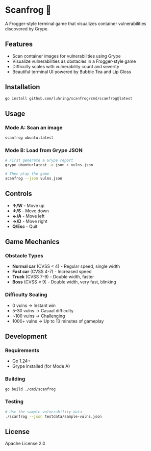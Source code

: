 # Scanfrog 🐸

A Frogger-style terminal game that visualizes container vulnerabilities discovered by Grype.

## Features

- Scan container images for vulnerabilities using Grype
- Visualize vulnerabilities as obstacles in a Frogger-style game
- Difficulty scales with vulnerability count and severity
- Beautiful terminal UI powered by Bubble Tea and Lip Gloss

## Installation

```bash
go install github.com/luhring/scanfrog/cmd/scanfrog@latest
```

## Usage

### Mode A: Scan an image
```bash
scanfrog ubuntu:latest
```

### Mode B: Load from Grype JSON
```bash
# First generate a Grype report
grype ubuntu:latest -o json > vulns.json

# Then play the game
scanfrog --json vulns.json
```

## Controls

- **↑/W** - Move up
- **↓/S** - Move down  
- **←/A** - Move left
- **→/D** - Move right
- **Q/Esc** - Quit

## Game Mechanics

### Obstacle Types
- **Normal car** (CVSS < 4) - Regular speed, single width
- **Fast car** (CVSS 4-7) - Increased speed
- **Truck** (CVSS 7-9) - Double width, faster
- **Boss** (CVSS ≥ 9) - Double width, very fast, blinking

### Difficulty Scaling
- 0 vulns → Instant win
- 5-30 vulns → Casual difficulty
- ~100 vulns → Challenging
- 1000+ vulns → Up to 10 minutes of gameplay

## Development

### Requirements
- Go 1.24+
- Grype installed (for Mode A)

### Building
```bash
go build ./cmd/scanfrog
```

### Testing
```bash
# Use the sample vulnerability data
./scanfrog --json testdata/sample-vulns.json
```

## License

Apache License 2.0